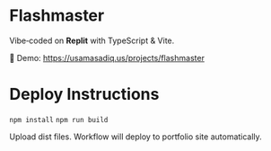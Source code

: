 # Flashmaster

Vibe‑coded on **Replit** with TypeScript & Vite.

🔗 Demo: https://usamasadiq.us/projects/flashmaster

# Deploy Instructions

`npm install`
`npm run build`

Upload dist files. Workflow will deploy to portfolio site automatically.
